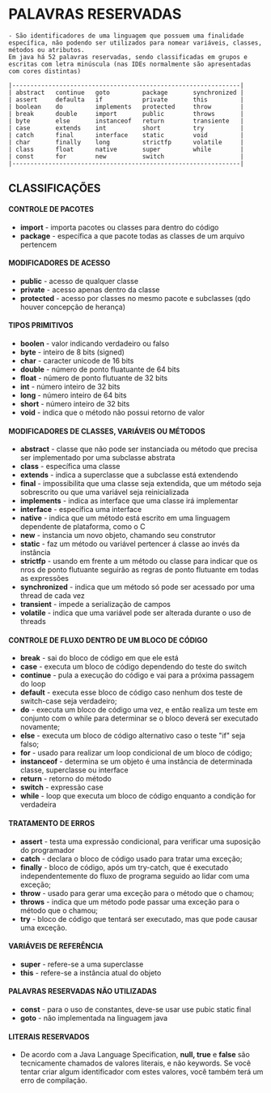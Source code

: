 # PALAVRAS RESERVADAS
    - São identificadores de uma linguagem que possuem uma finalidade específica, não podendo ser utilizados para nomear variáveis, classes, métodos ou atributos.
    Em java há 52 palavras reservadas, sendo classificadas em grupos e escritas com letra minúscula (nas IDEs normalmente são apresentadas com cores distintas)

    |---------------------------------------------------------------|
    | abstract   continue   goto         package       synchronized |
    | assert     defaulta   if           private       this         |
    | boolean    do         implements   protected     throw        |
    | break      double     import       public        throws       |
    | byte       else       instanceof   return        transiente   |
    | case       extends    int          short         try          |
    | catch      final      interface    static        void         |
    | char       finally    long         strictfp      volatile     |
    | class      float      native       super         while        |
    | const      for        new          switch                     |
    |---------------------------------------------------------------|

## CLASSIFICAÇÕES
#### CONTROLE DE PACOTES
- **import** -  importa pacotes ou classes para dentro do código
- **package** - específica a que pacote todas as classes de um arquivo pertencem

#### MODIFICADORES DE ACESSO
 - **public** - acesso de qualquer classe
 - **private** - acesso apenas dentro da classe
 - **protected** - acesso por classes no mesmo pacote e subclasses (qdo houver concepção de herança)

 #### TIPOS PRIMITIVOS
 - **boolen** - valor indicando verdadeiro ou falso
 - **byte** - inteiro de 8 bits (signed)
 - **char** - caracter unicode de 16 bits
 - **double** - número de ponto fluatuante de 64 bits
 - **float** - número de ponto flutuante de 32 bits
 - **int** - número inteiro de 32 bits
 - **long** - número inteiro de 64 bits
 - **short** - número inteiro de 32 bits
 - **void** - indica que o método não possui retorno de valor

 #### MODIFICADORES DE CLASSES, VARIÁVEIS OU MÉTODOS
 - **abstract** - classe que não pode ser instanciada ou método que precisa ser implementado por uma subclasse abstrata
 - **class** - específica uma classe
 - **extends** - indica a superclasse que a subclasse está extendendo
 - **final** - impossibilita que uma classe seja extendida, que um método seja sobrescrito ou que uma variável seja reinicializada
- **implements** - indica as interface que uma classe irá implementar 
- **interface** - específica uma interface
- **native** - indica que um método está escrito em uma linguagem dependente de plataforma, como o C
- **new** - instancia um novo objeto, chamando seu construtor
- **static** - faz um método ou variável pertencer á classe ao invés da instância
- **strictfp** - usando em frente a um método ou classe para indicar que os nros de ponto flutuante seguirão as regras de ponto flutuante em todas as expressões
- **synchronized** - indica que um método só pode ser acessado por uma thread de cada vez
- **transient** - impede a serialização de campos
- **volatile** -  indica que uma variável pode ser alterada durante o uso de threads

#### CONTROLE DE FLUXO DENTRO DE UM BLOCO DE CÓDIGO
- **break** - sai do bloco de código em que ele está
- **case** - executa um bloco de código dependendo do teste do switch
- **continue** - pula a execução do código e vai para a próxima passagem do loop
- **default** - executa esse bloco de código caso nenhum dos teste de switch-case seja verdadeiro;
- **do** - executa um bloco de código uma vez, e então realiza um teste em conjunto com o while para determinar se o bloco deverá ser executado novamente;
- **else** - executa um bloco de código alternativo caso o teste "if" seja falso;
- **for** - usado para realizar um loop condicional de um bloco de código;
- **instanceof** - determina se um objeto é uma instância de determinada classe, superclasse ou interface
- **return** - retorno do método
- **switch** - expressão case
- **while** - loop que executa um bloco de código enquanto a condição for verdadeira    

#### TRATAMENTO DE ERROS
- **assert** -  testa uma expressão condicional, para verificar uma suposição do programador
- **catch** - declara o bloco de código usado para tratar uma exceção;
- **finally** - bloco de código, após um try-catch, que é executado independentemente do fluxo de programa seguido ao lidar com uma exceção;
- **throw** - usado para gerar uma exceção para o método que o chamou;
- **throws** - indica que um método pode passar uma exceção para o método que o chamou;
- **try** - bloco de código que tentará ser executado, mas que pode causar uma exceção.

#### VARIÁVEIS DE REFERÊNCIA
- **super** - refere-se a uma superclasse
- **this** - refere-se a instância atual do objeto

#### PALAVRAS RESERVADAS NÃO UTILIZADAS
- **const** - para o uso de constantes, deve-se usar use pubic static final
- **goto** - não implementada na linguagem java

#### LITERAIS RESERVADOS
 - De acordo com a Java Language Specification, **null, true** e **false** são tecnicamente chamados de valores literais, e não keywords. Se você tentar criar algum identificador com estes valores, você também terá um erro de compilação.